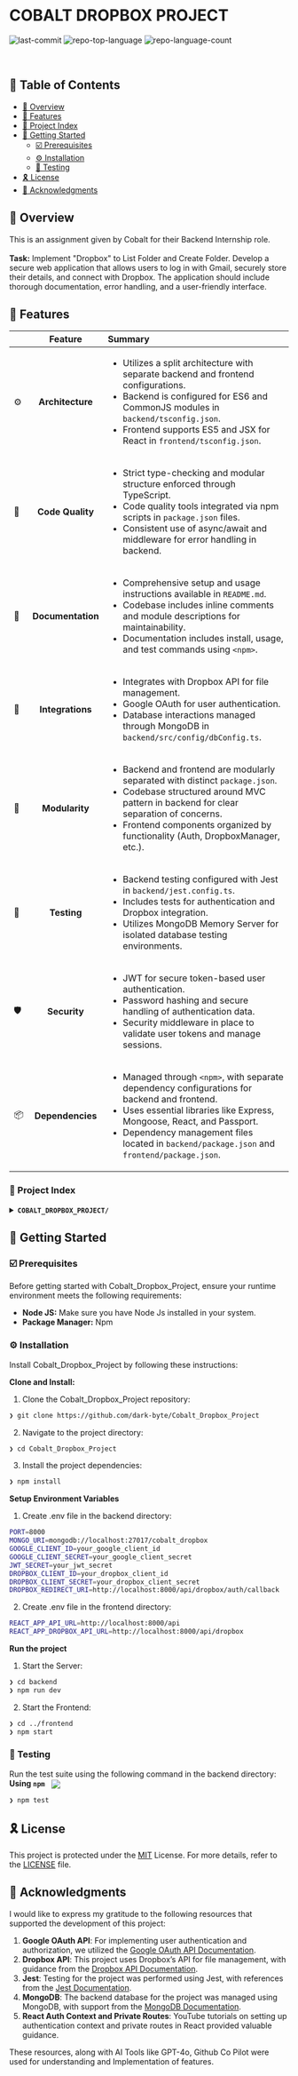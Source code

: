 <div align="left" style="position: relative;" style="margin: -20px 0 0 20px;">
<h1>COBALT DROPBOX PROJECT</h1>
<p align="left">
</p>
<p align="left">
	<img src="https://img.shields.io/github/last-commit/dark-byte/Cobalt_Dropbox_Project?style=default&logo=git&logoColor=white&color=0080ff" alt="last-commit">
	<img src="https://img.shields.io/github/languages/top/dark-byte/Cobalt_Dropbox_Project?style=default&color=0080ff" alt="repo-top-language">
	<img src="https://img.shields.io/github/languages/count/dark-byte/Cobalt_Dropbox_Project?style=default&color=0080ff" alt="repo-language-count">
</p>
<p align="left"><!-- default option, no dependency badges. -->
</p>
<p align="left">
	<!-- default option, no dependency badges. -->
</p>
</div>
<br clear="right">

## 🔗 Table of Contents

- [📍 Overview](#-overview)
- [👾 Features](#-features)
- [📂 Project Index](#-project-index)
- [🚀 Getting Started](#-getting-started)
  - [☑️ Prerequisites](#-prerequisites)
  - [⚙️ Installation](#-installation)
  - [🧪 Testing](#🧪-testing)
- [🎗 License](#-license)
- [🙌 Acknowledgments](#-acknowledgments)



## 📍 Overview

This is an assignment given by Cobalt for their Backend Internship role. <br><br>
<b>Task:</b> Implement "Dropbox" to List Folder and Create Folder. Develop a secure web application that allows users to log in with Gmail, securely store their details, and connect with Dropbox. The application should include thorough documentation, error handling, and a user-friendly interface.


## 👾 Features

|      | Feature         | Summary       |
| :--- | :---:           | :---          |
| ⚙️  | **Architecture**  | <ul><li>Utilizes a split architecture with separate backend and frontend configurations.</li><li>Backend is configured for ES6 and CommonJS modules in `backend/tsconfig.json`.</li><li>Frontend supports ES5 and JSX for React in `frontend/tsconfig.json`.</li></ul> |
| 🔩 | **Code Quality**  | <ul><li>Strict type-checking and modular structure enforced through TypeScript.</li><li>Code quality tools integrated via npm scripts in `package.json` files.</li><li>Consistent use of async/await and middleware for error handling in backend.</li></ul> |
| 📄 | **Documentation** | <ul><li>Comprehensive setup and usage instructions available in `README.md`.</li><li>Codebase includes inline comments and module descriptions for maintainability.</li><li>Documentation includes install, usage, and test commands using `<npm>`.</li></ul> |
| 🔌 | **Integrations**  | <ul><li>Integrates with Dropbox API for file management.</li><li>Google OAuth for user authentication.</li><li>Database interactions managed through MongoDB in `backend/src/config/dbConfig.ts`.</li></ul> |
| 🧩 | **Modularity**    | <ul><li>Backend and frontend are modularly separated with distinct `package.json`.</li><li>Codebase structured around MVC pattern in backend for clear separation of concerns.</li><li>Frontend components organized by functionality (Auth, DropboxManager, etc.).</li></ul> |
| 🧪 | **Testing**       | <ul><li>Backend testing configured with Jest in `backend/jest.config.ts`.</li><li>Includes tests for authentication and Dropbox integration.</li><li>Utilizes MongoDB Memory Server for isolated database testing environments.</li></ul> |
| 🛡️ | **Security**      | <ul><li>JWT for secure token-based user authentication.</li><li>Password hashing and secure handling of authentication data.</li><li>Security middleware in place to validate user tokens and manage sessions.</li></ul> |
| 📦 | **Dependencies**  | <ul><li>Managed through `<npm>`, with separate dependency configurations for backend and frontend.</li><li>Uses essential libraries like Express, Mongoose, React, and Passport.</li><li>Dependency management files located in `backend/package.json` and `frontend/package.json`.</li></ul> |


### 📂 Project Index
<details>
	<summary><b><code>COBALT_DROPBOX_PROJECT/</code></b></summary>
	<details> <!-- backend Submodule -->
		<summary><b>backend</b></summary>
		<blockquote>
			<table>
			<tr>
				<td><b><a href='https://github.com/dark-byte/Cobalt_Dropbox_Project/blob/master/backend/tsconfig.json'>tsconfig.json</a></b></td>
				<td>- Configures TypeScript compilation settings for the backend, specifying ES6 as the target JavaScript version and CommonJS for module management<br>- It defines the source directory as "./src" and the output directory as "./dist".</td>
			</tr>
			<tr>
				<td><b><a href='https://github.com/dark-byte/Cobalt_Dropbox_Project/blob/master/backend/jest.config.ts'>jest.config.ts</a></b></td>
				<td>- Configures the Jest testing framework for a TypeScript-based backend, specifying settings such as the testing environment, file extensions, and coverage metrics<br>- It sets up the project's directory structure for tests, integrates TypeScript with Jest, and excludes certain files from coverage to streamline test operations and improve maintainability.</td>
			</tr>
			<tr>
				<td><b><a href='https://github.com/dark-byte/Cobalt_Dropbox_Project/blob/master/backend/package.json'>package.json</a></b></td>
				<td>- Serves as the configuration backbone for the backend module, defining dependencies, scripts, and metadata essential for building, running, and testing the server-side application</td>
			</tr>
			</table>
			<details>
				<summary><b>src</b></summary>
				<blockquote>
					<table>
					<tr>
						<td><b><a href='https://github.com/dark-byte/Cobalt_Dropbox_Project/blob/master/backend/src/server.ts'>server.ts</a></b></td>
						<td>- Initializes and starts the server for the application by importing the main app configuration, setting up environment variables, and defining the server's listening port<br>- It ensures the server is operational and accessible, typically on port 5000, providing feedback through console logs about the server status and active port.</td>
					</tr>
					<tr>
						<td><b><a href='https://github.com/dark-byte/Cobalt_Dropbox_Project/blob/master/backend/src/app.ts'>app.ts</a></b></td>
						<td>- Backend/src/app.ts establishes the core server configuration and middleware for the project's backend, integrating essential services such as Express, CORS, and Passport<br>- It connects to the database, sets up authentication, user, and Dropbox-related routes, and initializes a basic server response to confirm operational status<br>- This file serves as the backbone for handling requests and structuring API endpoints.</td>
					</tr>
					</table>
					<details>
						<summary><b>__tests__</b></summary>
						<blockquote>
							<table>
							<tr>
								<td><b><a href='https://github.com/dark-byte/Cobalt_Dropbox_Project/blob/master/backend/src/__tests__/setup.ts'>setup.ts</a></b></td>
								<td>- Establishes the testing environment for the backend by configuring MongoDB Memory Server, loading specific environment variables, and silencing console outputs during test runs<br>- It ensures a clean, isolated database instance and consistent environmental settings, facilitating reliable integration and unit testing.</td>
							</tr>
							<tr>
								<td><b><a href='https://github.com/dark-byte/Cobalt_Dropbox_Project/blob/master/backend/src/__tests__/dropbox.test.ts'>dropbox.test.ts</a></b></td>
								<td>- Tests Dropbox integration endpoints within the application, ensuring functionality such as authentication, folder listing, folder creation, and item deletion<br>- It validates responses and error handling, using mocked services and models to simulate interactions with Dropbox and user data.</td>
							</tr>
							<tr>
								<td><b><a href='https://github.com/dark-byte/Cobalt_Dropbox_Project/blob/master/backend/src/__tests__/auth.test.ts'>auth.test.ts</a></b></td>
								<td>- Authentication test suite in `backend/src/__tests__/auth.test.ts` validates the registration and login functionality of the application<br>- It ensures new users can register, handles cases where users already exist, and verifies user login with correct and incorrect credentials, using mocked user data and responses.</td>
							</tr>
							</table>
						</blockquote>
					</details>
					<details>
						<summary><b>config</b></summary>
						<blockquote>
							<table>
							<tr>
								<td><b><a href='https://github.com/dark-byte/Cobalt_Dropbox_Project/blob/master/backend/src/config/dbConfig.ts'>dbConfig.ts</a></b></td>
								<td>- ConnectDB establishes a connection to MongoDB using environment variables for configuration<br>- It handles successful connections with a confirmation message and exits the application upon failure, ensuring robustness in database interactions<br>- This module is crucial for enabling data storage and retrieval functionalities across the backend services of the application.</td>
							</tr>
							</table>
						</blockquote>
					</details>
					<details>
						<summary><b>controllers</b></summary>
						<blockquote>
							<table>
							<tr>
								<td><b><a href='https://github.com/dark-byte/Cobalt_Dropbox_Project/blob/master/backend/src/controllers/userController.ts'>userController.ts</a></b></td>
								<td>- User data retrieval is managed within the backend architecture by the userController.ts, specifically through the getUserData function<br>- It efficiently fetches and verifies user details from the database, returning essential information such as name, email, and profile picture, ensuring a streamlined user identification process within the application.</td>
							</tr>
							<tr>
								<td><b><a href='https://github.com/dark-byte/Cobalt_Dropbox_Project/blob/master/backend/src/controllers/dropboxController.ts'>dropboxController.ts</a></b></td>
								<td>- Manages Dropbox integration for user authentication and file management within the application<br>- Functions include redirecting users for Dropbox authentication, handling authentication callbacks, verifying Dropbox tokens, and performing file operations like listing, creating, and deleting folders and files in a user's Dropbox account.</td>
							</tr>
							<tr>
								<td><b><a href='https://github.com/dark-byte/Cobalt_Dropbox_Project/blob/master/backend/src/controllers/authController.ts'>authController.ts</a></b></td>
								<td>- AuthController.ts manages user authentication within the backend architecture, handling registration, login, and Google OAuth callbacks<br>- It validates user inputs, manages password security, and generates JSON Web Tokens for session management, ensuring secure and efficient user access control across the application.</td>
							</tr>
							</table>
						</blockquote>
					</details>
					<details>
						<summary><b>models</b></summary>
						<blockquote>
							<table>
							<tr>
								<td><b><a href='https://github.com/dark-byte/Cobalt_Dropbox_Project/blob/master/backend/src/models/Users.ts'>Users.ts</a></b></td>
								<td>- Defines the User model in the system's backend, utilizing MongoDB through Mongoose for schema definition and data management<br>- It specifies user attributes such as email, password, and name, with additional fields for Google authentication and Dropbox integration, ensuring unique identification and facilitating third-party services connectivity.</td>
							</tr>
							</table>
						</blockquote>
					</details>
					<details>
						<summary><b>routes</b></summary>
						<blockquote>
							<table>
							<tr>
								<td><b><a href='https://github.com/dark-byte/Cobalt_Dropbox_Project/blob/master/backend/src/routes/authRoutes.ts'>authRoutes.ts</a></b></td>
								<td>- AuthRoutes.ts establishes the authentication pathways for the backend, integrating both standard email/password and Google OAuth mechanisms<br>- It defines routes for user registration, login, and handles Google OAuth callbacks using middleware for validation and authentication processes, ensuring secure user access and management within the system.</td>
							</tr>
							<tr>
								<td><b><a href='https://github.com/dark-byte/Cobalt_Dropbox_Project/blob/master/backend/src/routes/userRoutes.ts'>userRoutes.ts</a></b></td>
								<td>- UserRoutes.ts establishes the routing mechanism for user-related operations within the backend service<br>- It integrates authentication middleware to secure routes and delegates the handling of user data retrieval to the userController<br>- This setup ensures that user data requests are authenticated and processed efficiently, supporting the application's security and data management architecture.</td>
							</tr>
							<tr>
								<td><b><a href='https://github.com/dark-byte/Cobalt_Dropbox_Project/blob/master/backend/src/routes/dropboxRoutes.ts'>dropboxRoutes.ts</a></b></td>
								<td>- Manages Dropbox-related routes within the backend architecture, interfacing with the Dropbox API through defined controllers<br>- It includes authentication checks and routes for Dropbox authorization, token management, and file operations like listing, creating, and deleting folders<br>- Validation ensures necessary data is present for operations requiring specific path inputs.</td>
							</tr>
							</table>
						</blockquote>
					</details>
					<details>
						<summary><b>utils</b></summary>
						<blockquote>
							<table>
							<tr>
								<td><b><a href='https://github.com/dark-byte/Cobalt_Dropbox_Project/blob/master/backend/src/utils/asyncHandler.ts'>asyncHandler.ts</a></b></td>
								<td>- `asyncHandler` serves as a middleware utility within the backend architecture, enabling seamless error handling for asynchronous operations in Express applications<br>- It wraps asynchronous route handlers, ensuring that any uncaught errors are forwarded to the Express error handling pipeline, thus enhancing the robustness and error management of the server.</td>
							</tr>
							</table>
						</blockquote>
					</details>
					<details>
						<summary><b>services</b></summary>
						<blockquote>
							<table>
							<tr>
								<td><b><a href='https://github.com/dark-byte/Cobalt_Dropbox_Project/blob/master/backend/src/services/dropboxService.ts'>dropboxService.ts</a></b></td>
								<td>- Manages Dropbox integration by facilitating user authentication, token management, and file operations such as listing, creating, and deleting folders or files within a user's Dropbox account<br>- It ensures secure access and interaction with Dropbox's API to extend functionality for file management in the application.</td>
							</tr>
							<tr>
								<td><b><a href='https://github.com/dark-byte/Cobalt_Dropbox_Project/blob/master/backend/src/services/authService.ts'>authService.ts</a></b></td>
								<td>- Integrates Google authentication into the application, managing user authentication and session management through JWT tokens<br>- It supports user creation and updates within the system using Google profile information, ensuring streamlined access and identity verification processes<br>- This component is crucial for secure and efficient user management and authentication workflows.</td>
							</tr>
							</table>
						</blockquote>
					</details>
					<details>
						<summary><b>middleware</b></summary>
						<blockquote>
							<table>
							<tr>
								<td><b><a href='https://github.com/dark-byte/Cobalt_Dropbox_Project/blob/master/backend/src/middleware/authMiddleware.ts'>authMiddleware.ts</a></b></td>
								<td>- AuthMiddleware serves as a security layer within the backend architecture, validating user access by checking and decoding JWT tokens from incoming requests<br>- It ensures that each request is associated with a valid, authenticated user before allowing further processing by subsequent middleware or route handlers.</td>
							</tr>
							</table>
						</blockquote>
					</details>
				</blockquote>
			</details>
		</blockquote>
	</details>
	<details> <!-- frontend Submodule -->
		<summary><b>frontend</b></summary>
		<blockquote>
			<table>
			<tr>
				<td><b><a href='https://github.com/dark-byte/Cobalt_Dropbox_Project/blob/master/frontend/tsconfig.json'>tsconfig.json</a></b></td>
				<td>- Configures TypeScript compilation settings for the frontend, targeting ES5 and supporting JSX for React.</td>
			</tr>
			<tr>
				<td><b><a href='https://github.com/dark-byte/Cobalt_Dropbox_Project/blob/master/frontend/package.json'>package.json</a></b></td>
				<td>- Package configuration for the frontend module specifies dependencies essential for the development and testing of a React application.</td>
			</tr>
			</table>
			<details>
				<summary><b>src</b></summary>
				<blockquote>
					<table>
					<tr>
						<td><b><a href='https://github.com/dark-byte/Cobalt_Dropbox_Project/blob/master/frontend/src/App.tsx'>App.tsx</a></b></td>
						<td>- App.tsx serves as the central routing component in the frontend architecture, managing navigation and access control across the application<br>- It integrates authentication checks to redirect users between public pages like Home, Login, and Register, and protected routes such as Dashboard, ensuring a secure user experience.</td>
					</tr>
					<tr>
						<td><b><a href='https://github.com/dark-byte/Cobalt_Dropbox_Project/blob/master/frontend/src/index.tsx'>index.tsx</a></b></td>
						<td>- Initializes the React application by rendering the main App component within the root DOM node<br>- It employs React's strict mode for highlighting potential problems in an application<br>- The index.tsx acts as the entry point, setting up the React environment and integrating global styles from App.css, crucial for the overall frontend architecture.</td>
					</tr>
					</table>
					<details>
						<summary><b>styles</b></summary>
						<blockquote>
							<table>
							<tr>
								<td><b><a href='https://github.com/dark-byte/Cobalt_Dropbox_Project/blob/master/frontend/src/styles/App.css'>App.css</a></b></td>
								<td>- Centralizes and standardizes the visual design across the frontend interface by defining CSS styles for body, navigation elements, forms, and interactive components<br>- It utilizes CSS variables for consistent theming and ensures responsive, user-friendly navigation and form interactions, enhancing the overall user experience and interface consistency.</td>
							</tr>
							<tr>
								<td><b><a href='https://github.com/dark-byte/Cobalt_Dropbox_Project/blob/master/frontend/src/styles/variable.css'>variable.css</a></b></td>
								<td>- Defines the foundational style parameters for the frontend of the application, setting universal color schemes, typography, spacing, effects, and transitions<br>- These CSS custom properties ensure a consistent visual and interactive experience across all user interface components, facilitating maintainability and scalability of the frontend design.</td>
							</tr>
							</table>
						</blockquote>
					</details>
					<details>
						<summary><b>components</b></summary>
						<blockquote>
							<table>
							<tr>
								<td><b><a href='https://github.com/dark-byte/Cobalt_Dropbox_Project/blob/master/frontend/src/components/DropboxManager.css'>DropboxManager.css</a></b></td>
								<td>- Defines the visual styling for the DropboxManager component within the frontend architecture, ensuring a consistent and responsive user interface<br>- Styles include layout configurations, color schemes, and interactive elements like buttons and lists, enhancing user interaction and visual appeal across various device sizes.</td>
							</tr>
							<tr>
								<td><b><a href='https://github.com/dark-byte/Cobalt_Dropbox_Project/blob/master/frontend/src/components/DropboxManager.tsx'>DropboxManager.tsx</a></b></td>
								<td>- DropboxManager serves as a component within the frontend architecture, managing interactions with Dropbox<br>- It enables users to view, create, and delete Dropbox folders using authenticated sessions<br>- The component utilizes React hooks for state management and effects, ensuring a responsive user interface that updates according to Dropbox's API responses.</td>
							</tr>
							<tr>
								<td><b><a href='https://github.com/dark-byte/Cobalt_Dropbox_Project/blob/master/frontend/src/components/Navbar.tsx'>Navbar.tsx</a></b></td>
								<td>- Navbar.tsx serves as the navigation component within the frontend architecture, managing user authentication states and navigation links<br>- It dynamically adjusts content based on user authentication status, offering links to home, dashboard, login, and registration pages, and includes a logout functionality that clears relevant tokens and navigates to the home page.</td>
							</tr>
							</table>
							<details>
								<summary><b>Auth</b></summary>
								<blockquote>
									<table>
									<tr>
										<td><b><a href='https://github.com/dark-byte/Cobalt_Dropbox_Project/blob/master/frontend/src/components/Auth/Register.css'>Register.css</a></b></td>
										<td>- Defines the styling for the registration form component within the frontend architecture, ensuring a visually appealing and user-friendly interface<br>- It sets dimensions, colors, and interactivity for elements like headings, inputs, and buttons, enhancing the overall user experience during the registration process in the web application.</td>
									</tr>
									<tr>
										<td><b><a href='https://github.com/dark-byte/Cobalt_Dropbox_Project/blob/master/frontend/src/components/Auth/Auth.css'>Auth.css</a></b></td>
										<td>- Defines the styling for authentication components within the frontend architecture, specifically for login and registration forms<br>- It utilizes CSS variables for consistent theming and responsive design elements, ensuring forms are visually appealing and functionally robust with focus states and hover effects to enhance user interaction.</td>
									</tr>
									<tr>
										<td><b><a href='https://github.com/dark-byte/Cobalt_Dropbox_Project/blob/master/frontend/src/components/Auth/Login.tsx'>Login.tsx</a></b></td>
										<td>- Login.tsx serves as the user authentication component within the frontend architecture, enabling users to log in using either standard credentials or Google OAuth<br>- It integrates with the authService for credential verification, manages session tokens via AuthContext, and provides navigation to the dashboard upon successful login, enhancing user experience with success and error notifications.</td>
									</tr>
									<tr>
										<td><b><a href='https://github.com/dark-byte/Cobalt_Dropbox_Project/blob/master/frontend/src/components/Auth/Register.tsx'>Register.tsx</a></b></td>
										<td>- Register.tsx serves as the user registration component within the frontend architecture, handling user input for name, email, and password<br>- It integrates client-side validation, communicates with the backend via the authService to register users, and provides feedback through toast notifications<br>- Successful registration redirects users to the login page.</td>
									</tr>
									</table>
								</blockquote>
							</details>
						</blockquote>
					</details>
					<details>
						<summary><b>pages</b></summary>
						<blockquote>
							<table>
							<tr>
								<td><b><a href='https://github.com/dark-byte/Cobalt_Dropbox_Project/blob/master/frontend/src/pages/Dashboard.css'>Dashboard.css</a></b></td>
								<td>- Defines the styling for the Dashboard page within the frontend architecture, focusing on layout and aesthetics for user interface elements like user information display and Dropbox login functionality<br>- It utilizes CSS properties for design consistency and interactive elements, enhancing user experience through visual feedback and structured presentation.</td>
							</tr>
							<tr>
								<td><b><a href='https://github.com/dark-byte/Cobalt_Dropbox_Project/blob/master/frontend/src/pages/Home.css'>Home.css</a></b></td>
								<td>- Defines the styling for the Home page within the frontend architecture, ensuring a visually appealing and responsive layout<br>- It utilizes CSS variables for consistent theming and spacing, focusing on center alignment and flexibility of the home content and buttons, enhancing user interaction through dynamic visual feedback on hover.</td>
							</tr>
							<tr>
								<td><b><a href='https://github.com/dark-byte/Cobalt_Dropbox_Project/blob/master/frontend/src/pages/Home.tsx'>Home.tsx</a></b></td>
								<td>- Home.tsx serves as the landing page for the Dropbox Manager application within the frontend architecture<br>- It provides a welcoming interface and facilitates user navigation by offering links to the Login and Register pages, thereby initiating user interaction and access management in the web application.</td>
							</tr>
							<tr>
								<td><b><a href='https://github.com/dark-byte/Cobalt_Dropbox_Project/blob/master/frontend/src/pages/Dashboard.tsx'>Dashboard.tsx</a></b></td>
								<td>- Manages user interactions on the dashboard page, handling authentication states, Dropbox integration, and user data retrieval<br>- It facilitates user login, Dropbox account linking, and displays user information<br>- The component also dynamically updates based on authentication status and manages related notifications for a seamless user experience.</td>
							</tr>
							</table>
						</blockquote>
					</details>
					<details>
						<summary><b>context</b></summary>
						<blockquote>
							<table>
							<tr>
								<td><b><a href='https://github.com/dark-byte/Cobalt_Dropbox_Project/blob/master/frontend/src/context/PrivateRoute.tsx'>PrivateRoute.tsx</a></b></td>
								<td>- PrivateRoute.tsx serves as a security component within the frontend architecture, ensuring that only authenticated users can access certain parts of the application<br>- It utilizes the AuthContext to check if a user is authenticated, redirecting to the login page if not, thereby safeguarding private routes and maintaining user session integrity.</td>
							</tr>
							<tr>
								<td><b><a href='https://github.com/dark-byte/Cobalt_Dropbox_Project/blob/master/frontend/src/context/AuthContext.tsx'>AuthContext.tsx</a></b></td>
								<td>- Manages user authentication and session tokens within the frontend architecture, specifically handling the storage and state of authentication and Dropbox tokens<br>- It ensures users are redirected appropriately post-authentication and maintains user state across the application, facilitating secure and efficient user interactions with the system.</td>
							</tr>
							</table>
						</blockquote>
					</details>
					<details>
						<summary><b>services</b></summary>
						<blockquote>
							<table>
							<tr>
								<td><b><a href='https://github.com/dark-byte/Cobalt_Dropbox_Project/blob/master/frontend/src/services/dropboxService.ts'>dropboxService.ts</a></b></td>
								<td>- Manages interactions with the Dropbox API, facilitating operations such as retrieving files, authenticating users, and managing folders and items within Dropbox<br>- It leverages environment-specific API URLs and handles both successful operations and errors, ensuring secure communication via token-based authorization.</td>
							</tr>
							<tr>
								<td><b><a href='https://github.com/dark-byte/Cobalt_Dropbox_Project/blob/master/frontend/src/services/authService.ts'>authService.ts</a></b></td>
								<td>- Manages user authentication for the frontend of the application, facilitating user registration, login, and Google sign-in functionalities<br>- It interacts with the backend's authentication API to securely handle user credentials and session management, ensuring a seamless user experience across the application's services.</td>
							</tr>
							</table>
						</blockquote>
					</details>
				</blockquote>
			</details>
			<details>
				<summary><b>public</b></summary>
				<blockquote>
					<table>
					<tr>
						<td><b><a href='https://github.com/dark-byte/Cobalt_Dropbox_Project/blob/master/frontend/public/index.html'>index.html</a></b></td>
						<td>- Serves as the entry point for the web application, initializing the user interface by loading essential resources like icons, viewport settings, and the manifest for app installation<br>- It sets up the environment for the React application to mount, ensuring proper display and functionality across various devices and browsers.</td>
					</tr>
					<tr>
						<td><b><a href='https://github.com/dark-byte/Cobalt_Dropbox_Project/blob/master/frontend/public/manifest.json'>manifest.json</a></b></td>
						<td>- Defines the web application's metadata for browser interaction, specifying essential attributes like the app's name, icons, and theme colors<br>- It configures how the app appears on a user's home screen and influences initial loading properties, enhancing user experience by setting it to operate in a standalone display mode.</td>
					</tr>
					</table>
				</blockquote>
			</details>
		</blockquote>
	</details>
</details>


## 🚀 Getting Started

### ☑️ Prerequisites

Before getting started with Cobalt_Dropbox_Project, ensure your runtime environment meets the following requirements:

- **Node JS:** Make sure you have Node Js installed in your system.
- **Package Manager:** Npm


### ⚙️ Installation

Install Cobalt_Dropbox_Project by following these instructions:

**Clone and Install:**

1. Clone the Cobalt_Dropbox_Project repository:
```sh
❯ git clone https://github.com/dark-byte/Cobalt_Dropbox_Project
```

2. Navigate to the project directory:
```sh
❯ cd Cobalt_Dropbox_Project
```

3. Install the project dependencies:
```sh
❯ npm install
```

**Setup Environment Variables**

1. Create .env file in the backend directory:
```sh
PORT=8000
MONGO_URI=mongodb://localhost:27017/cobalt_dropbox
GOOGLE_CLIENT_ID=your_google_client_id
GOOGLE_CLIENT_SECRET=your_google_client_secret
JWT_SECRET=your_jwt_secret
DROPBOX_CLIENT_ID=your_dropbox_client_id
DROPBOX_CLIENT_SECRET=your_dropbox_client_secret
DROPBOX_REDIRECT_URI=http://localhost:8000/api/dropbox/auth/callback
```

2. Create .env file in the frontend directory:
```sh
REACT_APP_API_URL=http://localhost:8000/api
REACT_APP_DROPBOX_API_URL=http://localhost:8000/api/dropbox
```

**Run the project**

1. Start the Server:
```sh
❯ cd backend
❯ npm run dev
```

2. Start the Frontend:
```sh
❯ cd ../frontend
❯ npm start
```




### 🧪 Testing
Run the test suite using the following command in the backend directory:
**Using `npm`** &nbsp; [<img align="center" src="https://img.shields.io/badge/npm-CB3837.svg?style={badge_style}&logo=npm&logoColor=white" />](https://www.npmjs.com/)

```sh
❯ npm test
```


## 🎗 License

This project is protected under the [MIT](https://choosealicense.com/licenses/mit/) License. For more details, refer to the [LICENSE](https://choosealicense.com/licenses/mit/) file.



## 🙌 Acknowledgments
I would like to express my gratitude to the following resources that supported the development of this project:

1. **Google OAuth API**: For implementing user authentication and authorization, we utilized the [Google OAuth API Documentation](https://developers.google.com/identity/protocols/oauth2).
2. **Dropbox API**: This project uses Dropbox’s API for file management, with guidance from the [Dropbox API Documentation](https://www.dropbox.com/developers/documentation).
3. **Jest**: Testing for the project was performed using Jest, with references from the [Jest Documentation](https://jestjs.io/docs/en/getting-started).
4. **MongoDB**: The backend database for the project was managed using MongoDB, with support from the [MongoDB Documentation](https://www.mongodb.com/docs/).
5. **React Auth Context and Private Routes**: YouTube tutorials on setting up authentication context and private routes in React provided valuable guidance.

These resources, along with AI Tools like GPT-4o, Github Co Pilot were used for understanding and Implementation of features.
